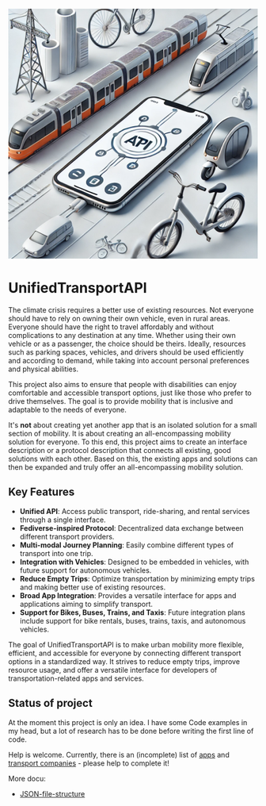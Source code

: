 ![UnifiedTransportAPI-Logo](logo-unified-transport-api.webp)
# UnifiedTransportAPI

The climate crisis requires a better use of existing resources. Not everyone should have to rely on owning their own vehicle, even in rural areas. Everyone should have the right to travel affordably and without complications to any destination at any time. Whether using their own vehicle or as a passenger, the choice should be theirs. Ideally, resources such as parking spaces, vehicles, and drivers should be used efficiently and according to demand, while taking into account personal preferences and physical abilities.

This project also aims to ensure that people with disabilities can enjoy comfortable and accessible transport options, just like those who prefer to drive themselves. The goal is to provide mobility that is inclusive and adaptable to the needs of everyone.

It's **not** about creating yet another app that is an isolated solution for a small section of mobility. It is about creating an all-encompassing mobility solution for everyone. To this end, this project aims to create an interface description or a protocol description that connects all existing, good solutions with each other. Based on this, the existing apps and solutions can then be expanded and truly offer an all-encompassing mobility solution.

## Key Features

- **Unified API**: Access public transport, ride-sharing, and rental services through a single interface.
- **Fediverse-inspired Protocol**: Decentralized data exchange between different transport providers.
- **Multi-modal Journey Planning**: Easily combine different types of transport into one trip.
- **Integration with Vehicles**: Designed to be embedded in vehicles, with future support for autonomous vehicles.
- **Reduce Empty Trips**: Optimize transportation by minimizing empty trips and making better use of existing resources.
- **Broad App Integration**: Provides a versatile interface for apps and applications aiming to simplify transport.
- **Support for Bikes, Buses, Trains, and Taxis**: Future integration plans include support for bike rentals, buses, trains, taxis, and autonomous vehicles.

The goal of UnifiedTransportAPI is to make urban mobility more flexible, efficient, and accessible for everyone by connecting different transport options in a standardized way. It strives to reduce empty trips, improve resource usage, and offer a versatile interface for developers of transportation-related apps and services.

## Status of project

At the moment this project is only an idea. I have some Code examples in my head, but a lot of research has to be done before writing the first line of code.

Help is welcome. Currently, there is an (incomplete) list of [apps](https://unified-transport-api.linuxundmehr.de/collected-data-apps/) and [transport companies](https://unified-transport-api.linuxundmehr.de/collected-data-companies/) - please help to complete it!


More docu:
- [JSON-file-structure](docu/en/json_structure_en.md)